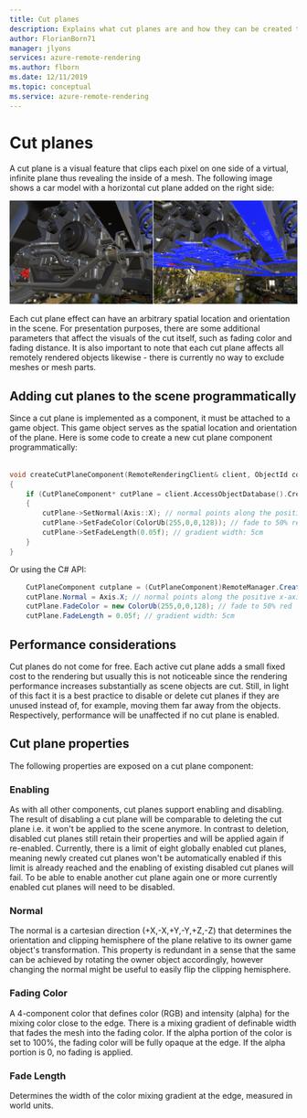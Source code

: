 ```yaml
---
title: Cut planes
description: Explains what cut planes are and how they can be created through API
author: FlorianBorn71
manager: jlyons
services: azure-remote-rendering
ms.author: flborn
ms.date: 12/11/2019
ms.topic: conceptual
ms.service: azure-remote-rendering
---
```

# Cut planes

A cut plane is a visual feature that clips each pixel on one side of a virtual, infinite plane thus revealing the inside of a mesh.
The following image shows a car model with a horizontal cut plane added on the right side:

![Cut plane](./media/cutplane-1.png)

Each cut plane effect can have an arbitrary spatial location and orientation in the scene.
For presentation purposes, there are some additional parameters that affect the visuals of the cut itself, such as fading color and fading distance. It is also important to note that each cut plane affects all remotely rendered objects likewise - there is currently no way to exclude meshes or mesh parts.

## Adding cut planes to the scene programmatically
Since a cut plane is implemented as a component, it must be attached to a game object. This game object serves as the spatial location and orientation of the plane. Here is some code to create a new cut plane component programmatically:

```cpp

void createCutPlaneComponent(RemoteRenderingClient& client, ObjectId componentOwner)
{
    if (CutPlaneComponent* cutPlane = client.AccessObjectDatabase().CreateComponent<CutPlaneComponent>(componentOwner))
    {
        cutPlane->SetNormal(Axis::X); // normal points along the positive x-axis of the owner object's orientation
        cutPlane->SetFadeColor(ColorUb(255,0,0,128)); // fade to 50% red
        cutPlane->SetFadeLength(0.05f); // gradient width: 5cm
    }
}
```

Or using the C# API:

```cs
    CutPlaneComponent cutplane = (CutPlaneComponent)RemoteManager.CreateComponent(ObjectType.CutPlaneComponent, OwnerEntity);
    cutPlane.Normal = Axis.X; // normal points along the positive x-axis of the owner object's orientation
    cutPlane.FadeColor = new ColorUb(255,0,0,128); // fade to 50% red
    cutPlane.FadeLength = 0.05f; // gradient width: 5cm

```

## Performance considerations

Cut planes do not come for free. Each active cut plane adds a small fixed cost to the rendering but usually this is not noticeable since the rendering performance increases substantially as scene objects are cut. Still, in light of this fact it is a best practice to disable or delete cut planes if they are unused instead of, for example, moving them far away from the objects. Respectively, performance will be unaffected if no cut plane is enabled.

## Cut plane properties

The following properties are exposed on a cut plane component:

### Enabling

As with all other components, cut planes support enabling and disabling. The result of disabling a cut plane will be comparable to deleting the cut plane i.e. it won't be applied to the scene anymore. In contrast to deletion, disabled cut planes still retain their properties and will be applied again if re-enabled. Currently, there is a limit of eight globally enabled cut planes, meaning newly created cut planes won't be automatically enabled if this limit is already reached and the enabling of existing disabled cut planes will fail. To be able to enable another cut plane again one or more currently enabled cut planes will need to be disabled.

### Normal
The normal is a cartesian direction (+X,-X,+Y,-Y,+Z,-Z) that determines the orientation and clipping hemisphere of the plane relative to its owner game object's transformation. This property is redundant in a sense that the same can be achieved by rotating the owner object accordingly, however changing the normal might be useful to easily flip the clipping hemisphere.

### Fading Color
A 4-component color that defines color (RGB) and intensity (alpha) for the mixing color close to the edge. There is a mixing gradient of definable width that fades the mesh into the fading color. If the alpha portion of the color is set to 100%, the fading color will be fully opaque at the edge. If the alpha portion is 0, no fading is applied.

### Fade Length
Determines the width of the color mixing gradient at the edge, measured in world units.